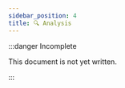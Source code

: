 ```yaml
---
sidebar_position: 4
title: 🔍 Analysis
---
```


:::danger Incomplete

This document is not yet written.

:::
